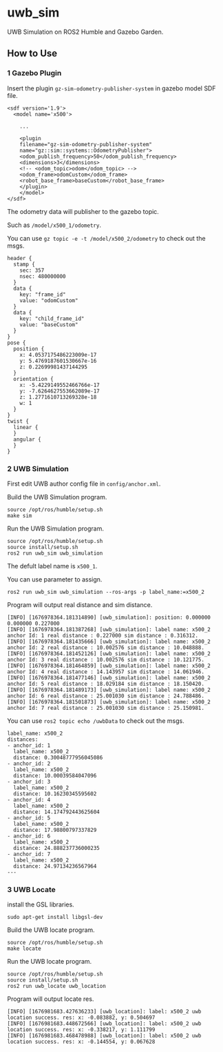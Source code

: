 # uwb_sim
UWB Simulation on ROS2 Humble and Gazebo Garden.

## How to Use

### 1 Gazebo Plugin

Insert the plugin `gz-sim-odometry-publisher-system` in gazebo model SDF file.

```
<sdf version='1.9'>
  <model name='x500'>

    ...

    <plugin
    filename="gz-sim-odometry-publisher-system"
    name="gz::sim::systems::OdometryPublisher">
    <odom_publish_frequency>50</odom_publish_frequency>
    <dimensions>3</dimensions>
    <!-- <odom_topic>odom</odom_topic> -->
    <odom_frame>odomCustom</odom_frame>
    <robot_base_frame>baseCustom</robot_base_frame>
    </plugin>
    </model>
</sdf>
```
The odometry data will publisher to the gazebo topic.

Such as `/model/x500_1/odometry`.

You can use `gz topic -e -t /model/x500_2/odometry` to check out the msgs.

```
header {
  stamp {
    sec: 357
    nsec: 480000000
  }
  data {
    key: "frame_id"
    value: "odomCustom"
  }
  data {
    key: "child_frame_id"
    value: "baseCustom"
  }
}
pose {
  position {
    x: 4.0537175486223009e-17
    y: 5.4769187601530667e-16
    z: 0.22699981437144295
  }
  orientation {
    x: -5.4229149552466766e-17
    y: -7.6264627553662089e-17
    z: 1.2771610713269328e-18
    w: 1
  }
}
twist {
  linear {
  }
  angular {
  }
}

```

### 2 UWB Simulation

First edit UWB author config file in `config/anchor.xml`.

Build the UWB Simulation program.

```
source /opt/ros/humble/setup.sh
make sim
```

Run the UWB Simulation program.

```
source /opt/ros/humble/setup.sh
source install/setup.sh
ros2 run uwb_sim uwb_simulation
```

The defult label name is `x500_1`.

You can use parameter to assign.

```
ros2 run uwb_sim uwb_simulation --ros-args -p label_name:=x500_2
```

Program will output real distance and sim distance.

```
[INFO] [1676978364.181314890] [uwb_simulation]: position: 0.000000 0.000000 0.227000
[INFO] [1676978364.181387268] [uwb_simulation]: label name: x500_2 anchor Id: 1 real distance : 0.227000 sim distance : 0.316312.
[INFO] [1676978364.181435666] [uwb_simulation]: label name: x500_2 anchor Id: 2 real distance : 10.002576 sim distance : 10.048888.
[INFO] [1676978364.181452126] [uwb_simulation]: label name: x500_2 anchor Id: 3 real distance : 10.002576 sim distance : 10.121775.
[INFO] [1676978364.181464859] [uwb_simulation]: label name: x500_2 anchor Id: 4 real distance : 14.143957 sim distance : 14.061946.
[INFO] [1676978364.181477146] [uwb_simulation]: label name: x500_2 anchor Id: 5 real distance : 18.029184 sim distance : 18.150420.
[INFO] [1676978364.181489173] [uwb_simulation]: label name: x500_2 anchor Id: 6 real distance : 25.001030 sim distance : 24.788486.
[INFO] [1676978364.181501873] [uwb_simulation]: label name: x500_2 anchor Id: 7 real distance : 25.001030 sim distance : 25.150981.
```

You can use `ros2 topic echo /uwbData` to check out the msgs.

```
label_name: x500_2
distances:
- anchor_id: 1
  label_name: x500_2
  distance: 0.30048777956045086
- anchor_id: 2
  label_name: x500_2
  distance: 10.00039584047096
- anchor_id: 3
  label_name: x500_2
  distance: 10.16230345595602
- anchor_id: 4
  label_name: x500_2
  distance: 14.174792443625604
- anchor_id: 5
  label_name: x500_2
  distance: 17.98800797337829
- anchor_id: 6
  label_name: x500_2
  distance: 24.888237736000235
- anchor_id: 7
  label_name: x500_2
  distance: 24.97134236567964
---
```

### 3 UWB Locate

install the GSL libraries.

```
sudo apt-get install libgsl-dev
```

Build the UWB locate program.

```
source /opt/ros/humble/setup.sh
make locate
```

Run the UWB locate program.

```
source /opt/ros/humble/setup.sh
source install/setup.sh
ros2 run uwb_locate uwb_location
```

Program will output locate res.

```
[INFO] [1676981683.427636233] [uwb_location]: label: x500_2 uwb location success. res: x: -0.083882, y: 0.504697
[INFO] [1676981683.448672566] [uwb_location]: label: x500_2 uwb location success. res: x: -0.338217, y: 1.111799
[INFO] [1676981683.468478988] [uwb_location]: label: x500_2 uwb location success. res: x: -0.144554, y: 0.067628

```
